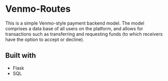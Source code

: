 # Venmo-Routes

This is a simple Venmo-style payment backend model. The model comprises a data base of all users on the platform, and allows for transactions such as transferring and requesting funds (to which receivers have the option to accept or decline).

## Built with
<ul>
  <li> Flask </li>
  <li> SQL </li>
</ul>


